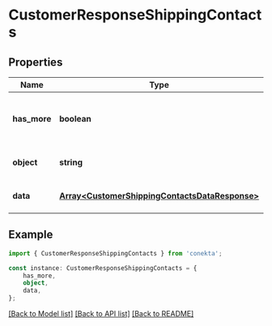 # CustomerResponseShippingContacts


## Properties

Name | Type | Description | Notes
------------ | ------------- | ------------- | -------------
**has_more** | **boolean** | Indicates if there are more pages to be requested | [default to undefined]
**object** | **string** | Object type, in this case is list | [default to undefined]
**data** | [**Array&lt;CustomerShippingContactsDataResponse&gt;**](CustomerShippingContactsDataResponse.md) |  | [optional] [default to undefined]

## Example

```typescript
import { CustomerResponseShippingContacts } from 'conekta';

const instance: CustomerResponseShippingContacts = {
    has_more,
    object,
    data,
};
```

[[Back to Model list]](../README.md#documentation-for-models) [[Back to API list]](../README.md#documentation-for-api-endpoints) [[Back to README]](../README.md)
